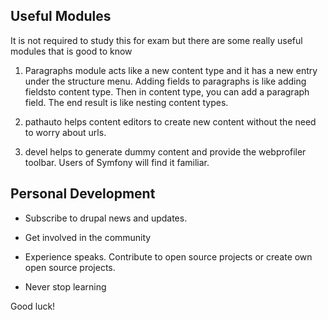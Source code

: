 ## Useful Modules

It is not required to study this for exam but there are some really useful modules that is good to know

1. Paragraphs module acts like a new content type and it has a new entry under the structure menu. Adding fields to paragraphs is like adding fieldsto content type. Then in content type, you can add a paragraph field. The end result is like nesting content types.

2. pathauto helps content editors to create new content without the need to worry about urls.

3. devel helps to generate dummy content and provide the webprofiler toolbar. Users of Symfony will find it familiar.

## Personal Development

* Subscribe to drupal news and updates. 

* Get involved in the community

* Experience speaks. Contribute to open source projects or create own open source projects.
 
 * Never stop learning
 
 Good luck!